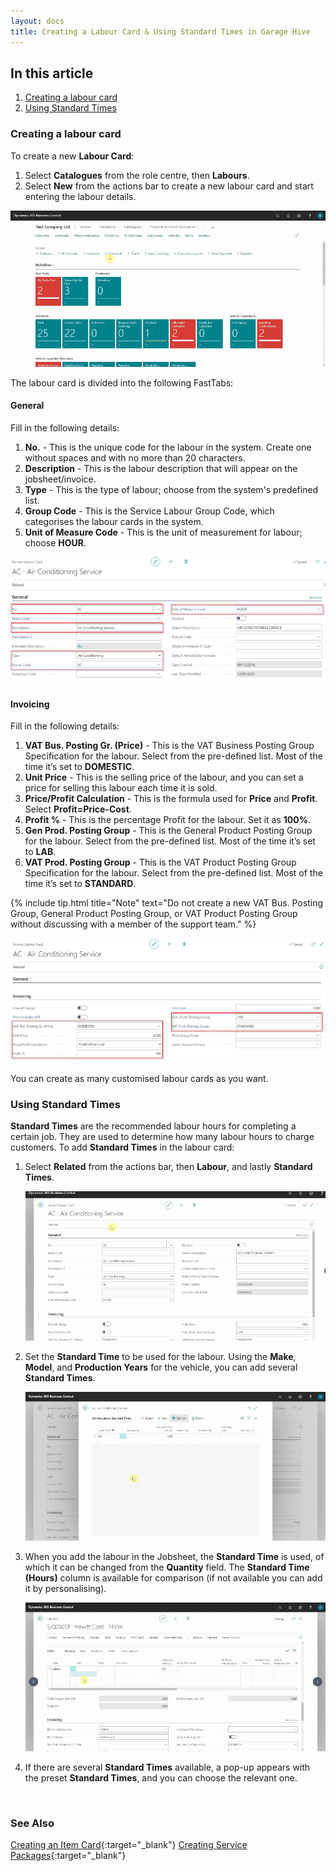 ```yaml
---
layout: docs
title: Creating a Labour Card & Using Standard Times in Garage Hive 
---
```


## In this article
1. [Creating a labour card](#creating-a-labour-card)
2. [Using Standard Times](#using-standard-times)

### Creating a labour card
To create a new **Labour Card**:
1. Select **Catalogues** from the role centre, then **Labours**.
2. Select **New** from the actions bar to create a new labour card and start entering the labour details.

![](media/garagehive-create-a-labour-card1.gif)

The labour card is divided into the following FastTabs:

#### General
Fill in the following details:
1. **No.** - This is the unique code for the labour in the system. Create one without spaces and with no more than 20 characters.
2. **Description** - This is the labour description that will appear on the jobsheet/invoice.
3. **Type** - This is the type of labour; choose from the system's predefined list.
4. **Group Code**  - This is the Service Labour Group Code, which categorises the labour cards in the system.
5. **Unit of Measure Code** - This is the unit of measurement for labour; choose **HOUR**.

![](media/garagehive-create-a-labour-card2.png)

#### Invoicing
Fill in the following details:
 1. **VAT Bus. Posting Gr. (Price)** - This is the VAT Business Posting Group Specification for the labour. Select from the pre-defined list. Most of the time it’s set to **DOMESTIC**.
 2. **Unit Price** -  This is the selling price of the labour, and you can set a price for selling this labour each time it is sold.
 3. **Price/Profit Calculation** - This is the formula used for **Price** and **Profit**. Select **Profit=Price-Cost**.
 4. **Profit %** - This is the percentage Profit for the labour. Set it as **100%**.
 5. **Gen Prod. Posting Group** - This is the General Product Posting Group for the labour. Select from the pre-defined list. Most of the time it’s set to **LAB**.
 6. **VAT Prod. Posting Group** - This is the VAT Product Posting Group Specification for the labour. Select from the pre-defined list. Most of the time it’s set to **STANDARD**.

{% include tip.html title="Note" text="Do not create a new VAT Bus. Posting Group, General Product Posting Group, or VAT Product Posting Group without discussing with a member of the support team." %}

![](media/garagehive-create-a-labour-card3.png)

You can create as many customised labour cards as you want.

### Using Standard Times
**Standard Times** are the recommended labour hours for completing a certain job. They are used to determine how many labour hours to charge customers. To add **Standard Times** in the labour card:
1. Select **Related** from the actions bar, then **Labour**, and lastly **Standard Times**.

   ![](media/garagehive-create-a-labour-card4.gif)

2. Set the **Standard Time** to be used for the labour. Using the **Make**, **Model**, and **Production Years** for the vehicle, you can add several **Standard Times**.

   ![](media/garagehive-create-a-labour-card5.gif)

3. When you add the labour in the Jobsheet, the **Standard Time** is used, of which it can be changed from the **Quantity** field. The **Standard Time (Hours)** column is available for comparison (if not available you can add it by personalising).

   ![](media/garagehive-create-a-labour-card6.gif)

4. If there are several **Standard Times** available, a pop-up appears with the preset **Standard Times**, and you can choose the relevant one.

<br>

### **See Also**

[Creating an Item Card](garagehive-create-an-item-card.html){:target="_blank"}
[Creating Service Packages](/docs/garagehive-service-packages.html "Creating Service Packages in Garage Hive"){:target="_blank"}
